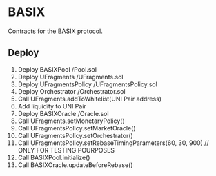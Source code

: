 # BASIX

Contracts for the BASIX protocol.

## Deploy

1. Deploy BASIXPool /Pool.sol
2. Deploy UFragments /UFragments.sol 
3. Deploy UFragmentsPolicy /UFragmentsPolicy.sol
4. Deploy Orchestrator /Orchestrator.sol
5. Call UFragments.addToWhitelist(UNI Pair address)
6. Add liquidity to UNI Pair
7. Deploy BASIXOracle /Oracle.sol
8. Call UFragments.setMonetaryPolicy()
9. Call UFragmentsPolicy.setMarketOracle() 
10. Call UFragmentsPolicy.setOrchestrator()
11. Call UFragmentsPolicy.setRebaseTimingParameters(60, 30, 900)  // ONLY FOR TESTING POURPOSES
12. Call BASIXPool.initialize() 
13. Call BASIXOracle.updateBeforeRebase()
